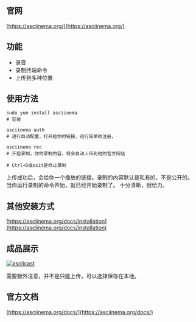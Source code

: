 ## 官网

[https://asciinema.org/](https://asciinema.org/)

## 功能

- 录音
- 录制终端命令
- 上传到多种位置

## 使用方法

``` shell
sudo yum install asciinema
# 安装

asciinema auth
# 进行自动配置，打开给你的链接，进行简单的注册，

asciinema rec
# 开启录制，你的录制内容，将会自动上传到他的官方网站

# Ctrl+D或exit是终止录制
```
上传成功后，会给你一个播放的链接。录制的内容默认是私有的，不是公开的。
当你运行录制的命令开始，就已经开始录制了。
十分清晰，很给力。

## 其他安装方式

[https://asciinema.org/docs/installation](https://asciinema.org/docs/installation)

## 成品展示

[![asciicast](https://asciinema.org/a/4MW0LXH7ebNaTvCI4CwNFjz7A.svg)](https://asciinema.org/a/4MW0LXH7ebNaTvCI4CwNFjz7A)

需要额外注意，并不是只能上传，可以选择保存在本地。

## 	官方文档

[https://asciinema.org/docs/](https://asciinema.org/docs/)